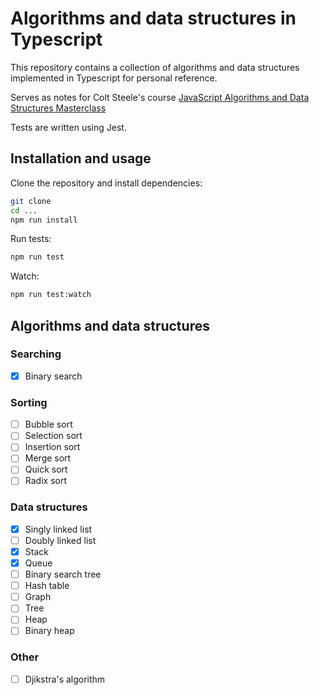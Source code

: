 # Algorithms and data structures in Typescript

This repository contains a collection of algorithms and data structures implemented in Typescript for personal reference.

Serves as notes for Colt Steele's course [JavaScript Algorithms and Data Structures Masterclass
](https://www.udemy.com/course/js-algorithms-and-data-structures-masterclass)

Tests are written using Jest.

## Installation and usage

Clone the repository and install dependencies:

```bash
git clone
cd ...
npm run install
```

Run tests:

```bash
npm run test
```

Watch:

```bash
npm run test:watch
```

## Algorithms and data structures

### Searching

- [x] Binary search

### Sorting

- [ ] Bubble sort
- [ ] Selection sort
- [ ] Insertion sort
- [ ] Merge sort
- [ ] Quick sort
- [ ] Radix sort

### Data structures

- [x] Singly linked list
- [ ] Doubly linked list
- [x] Stack
- [x] Queue
- [ ] Binary search tree
- [ ] Hash table
- [ ] Graph
- [ ] Tree
- [ ] Heap
- [ ] Binary heap

### Other

- [ ] Djikstra's algorithm
